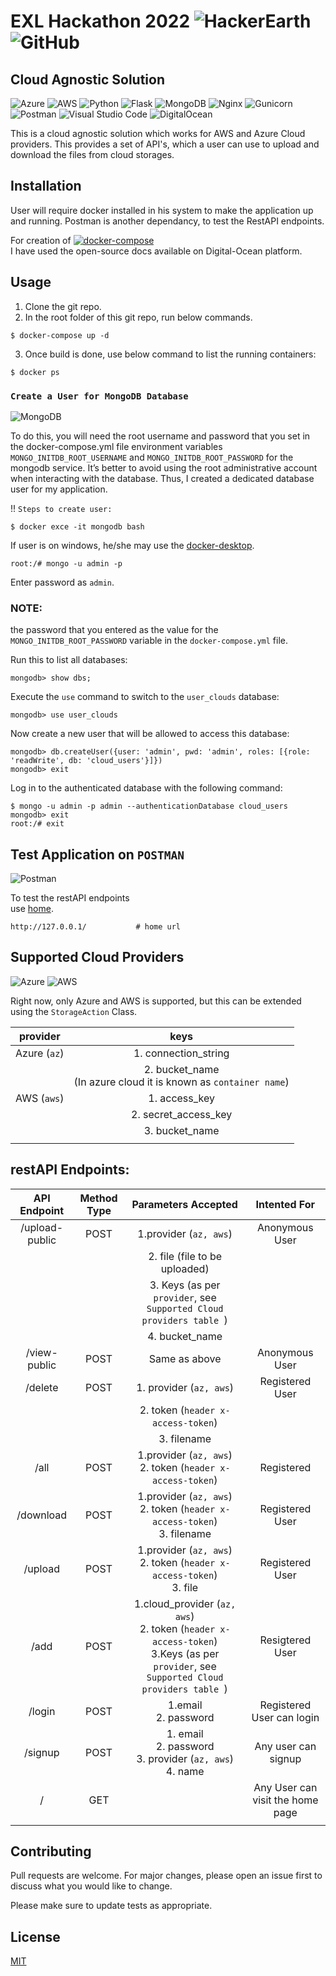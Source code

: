 # EXL Hackathon 2022 ![HackerEarth](https://img.shields.io/badge/HackerEarth-%232C3454.svg?style=for-the-badge&logo=HackerEarth&logoColor=Blue) ![GitHub](https://img.shields.io/badge/github-%23121011.svg?style=for-the-badge&logo=github&logoColor=white)
## Cloud Agnostic Solution 
![Azure](https://img.shields.io/badge/azure-%230072C6.svg?style=for-the-badge&logo=microsoftazure&logoColor=white) ![AWS](https://img.shields.io/badge/AWS-%23FF9900.svg?style=for-the-badge&logo=amazon-aws&logoColor=white) ![Python](https://img.shields.io/badge/python-3670A0?style=for-the-badge&logo=python&logoColor=ffdd54) ![Flask](https://img.shields.io/badge/flask-%23000.svg?style=for-the-badge&logo=flask&logoColor=white) ![MongoDB](https://img.shields.io/badge/MongoDB-%234ea94b.svg?style=for-the-badge&logo=mongodb&logoColor=white)  ![Nginx](https://img.shields.io/badge/nginx-%23009639.svg?style=for-the-badge&logo=nginx&logoColor=white) ![Gunicorn](https://img.shields.io/badge/gunicorn-%298729.svg?style=for-the-badge&logo=gunicorn&logoColor=white) ![Postman](https://img.shields.io/badge/Postman-FF6C37?style=for-the-badge&logo=postman&logoColor=white) ![Visual Studio Code](https://img.shields.io/badge/Visual%20Studio%20Code-0078d7.svg?style=for-the-badge&logo=visual-studio-code&logoColor=white) ![DigitalOcean](https://img.shields.io/badge/DigitalOcean-%230167ff.svg?style=for-the-badge&logo=digitalOcean&logoColor=white)

This is a cloud agnostic solution which works for AWS and Azure Cloud providers. This provides a set 
of API's, which a user can use to upload and download the files from cloud storages.

## Installation

User will require docker installed in his system to make the application up and running.
Postman is another dependancy, to test the RestAPI endpoints.

For creation of [![docker-compose](https://img.shields.io/badge/digitalocean-docker_compose.yml-blue?style=flat&logo=digitalocean)](https://www.digitalocean.com/community/tutorials/how-to-set-up-flask-with-mongodb-and-docker) 
<br>
I have used the open-source docs available on Digital-Ocean platform.

## Usage

1. Clone the git repo.
2. In the root folder of this git repo, run below commands.
```docker
$ docker-compose up -d
```
3. Once build is done, use below command to list the running containers:
```docker
$ docker ps
```

### `Create a User for MongoDB Database`
![MongoDB](https://img.shields.io/badge/MongoDB-%234ea94b.svg?style=for-the-badge&logo=mongodb&logoColor=white)

To do this, you will need the root username and password that you set in the docker-compose.yml file environment variables `MONGO_INITDB_ROOT_USERNAME` and `MONGO_INITDB_ROOT_PASSWORD` for the mongodb service.
It’s better to avoid using the root administrative account when interacting with the database.
Thus, I created a dedicated database user for my application.

!! `Steps to create user:`

```docker
$ docker exce -it mongodb bash
```
If user is on windows, he/she may use the [docker-desktop](https://docs.docker.com/desktop/windows/install/).

```docker
root:/# mongo -u admin -p
```
Enter password as `admin`.

### NOTE: 
the password that you entered as the value for the `MONGO_INITDB_ROOT_PASSWORD` variable in the `docker-compose.yml` file. 

Run this to list all databases:
```docker
mongodb> show dbs;
```

Execute the `use` command to switch to the `user_clouds` database:
```docker
mongodb> use user_clouds
```

Now create a new user that will be allowed to access this database:
```docker
mongodb> db.createUser({user: 'admin', pwd: 'admin', roles: [{role: 'readWrite', db: 'cloud_users'}]})
mongodb> exit
```

Log in to the authenticated database with the following command:
```docker
$ mongo -u admin -p admin --authenticationDatabase cloud_users
mongodb> exit
root:/# exit
```

## Test Application on `POSTMAN`
![Postman](https://img.shields.io/badge/Postman-FF6C37?style=for-the-badge&logo=postman&logoColor=white)

To test the restAPI endpoints\
use [home](http://127.0.0.1/). 
```
http://127.0.0.1/           # home url
```



## Supported Cloud Providers
![Azure](https://img.shields.io/badge/azure-%230072C6.svg?style=for-the-badge&logo=microsoftazure&logoColor=white) ![AWS](https://img.shields.io/badge/AWS-%23FF9900.svg?style=for-the-badge&logo=amazon-aws&logoColor=white)

Right now, only Azure and AWS is supported, but this can be extended using the `StorageAction` Class.

 |provider  |   keys|
 |:----------:|:-------:|
 |Azure (`az`)| 1. connection_string|
 |     | 2. bucket_name <br>(In azure cloud it is known as `container name`)|
 | AWS (`aws`)|1. access_key|
 |  |2. secret_access_key|
 |  |3. bucket_name   |
 |  |                   |

## restAPI Endpoints:

|API Endpoint | Method Type     | Parameters Accepted       |  Intented For |
|:-------------:|:-------------:|:--------------------:     |:---------------:|
|/upload-public|    POST    | 1.provider (`az, aws`)          | Anonymous User
|               |           | 2. file (file to be uploaded)|
|               |           | 3. Keys (as per `provider`, see `Supported Cloud providers table `)|
|               |           | 4. bucket_name                |               
|/view-public   |   POST    | Same as above                 | Anonymous User
|/delete        |   POST    |1. provider (`az, aws`)          | Registered User 
|               |           |2. token (`header x-access-token`)|
|               |           |3. filename                    |
|/all           |   POST    | 1.provider (`az, aws`) <br> 2. token (`header x-access-token`) <br>| Registered
|/download      |   POST    |  1.provider (`az, aws`) <br> 2. token (`header x-access-token`) <br> 3. filename| Registered User
|/upload        |   POST    |  1.provider (`az, aws`) <br> 2. token (`header x-access-token`) <br> 3. file | Registered User
|/add           |   POST    |1.cloud_provider (`az, aws`) <br> 2. token (`header x-access-token`) <br> 3.Keys (as per `provider`, see `Supported Cloud providers table `)| Resigtered User
|/login         |   POST    | 1.email <br> 2. password  |   Registered User can login
|/signup        |   POST    | 1. email <br> 2. password <br> 3. provider (`az, aws`) <br> 4. name| Any user can signup
|/              |   GET     |                           |   Any User can visit the home page
|               |           |                           |

## Contributing
Pull requests are welcome. For major changes, please open an issue first to discuss what you would like to change.

Please make sure to update tests as appropriate.

## License
[MIT](https://choosealicense.com/licenses/mit/)